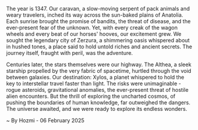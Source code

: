 
The year is 1347.  Our caravan, a slow-moving serpent of pack animals and weary travelers, inched its way across the sun-baked plains of Anatolia.  Each sunrise brought the promise of bandits, the threat of disease, and the ever-present fear of the unknown. Yet, with every creak of the wagon wheels and every beat of our horses' hooves, our excitement grew.  We sought the legendary city of Zerzura, a shimmering oasis whispered about in hushed tones, a place said to hold untold riches and ancient secrets. The journey itself, fraught with peril, was the adventure.

Centuries later, the stars themselves were our highway.  The Althea, a sleek starship propelled by the very fabric of spacetime, hurtled through the void between galaxies.  Our destination: Xylos, a planet whispered to hold the key to interstellar travel faster than light.  The risks were unimaginable - rogue asteroids, gravitational anomalies, the ever-present threat of hostile alien encounters.  But the thrill of exploring the uncharted cosmos, of pushing the boundaries of human knowledge, far outweighed the dangers. The universe awaited, and we were ready to explore its endless wonders.

~ By Hozmi - 06 February 2025
